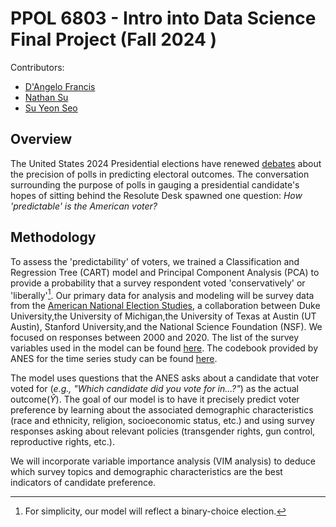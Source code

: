 # PPOL 6803 - Intro into Data Science Final Project (Fall 2024 )

Contributors: 
- [D'Angelo Francis](https://github.com/DangeloCFrancis)
- [Nathan Su](https://github.com/topnathan) 
- [Su Yeon Seo](https://github.com/ssy0709)

## Overview

The United States 2024 Presidential elections have renewed [debates](https://www.nbcnews.com/politics/2024-election/state-poll-results-show-ties-are-tied-voters-pollsters-rcna177703) about the 
precision of polls in predicting electoral outcomes. The conversation surrounding
the purpose of polls in gauging a presidential candidate's hopes of sitting behind
the Resolute Desk spawned one question: *How 'predictable' is the American voter?*

## Methodology 

To assess the 'predictability' of voters, we trained a Classification and Regression
Tree (CART) model and Principal Component Analysis (PCA) to provide a probability that a survey respondent voted 'conservatively' or 'liberally'[^1]. 
Our primary data for analysis and modeling will be survey data from the 
[American National Election Studies](https://electionstudies.org/), a collaboration 
between Duke University,the University of Michigan,the University of Texas at Austin (UT Austin), 
Stanford University,and the National Science Foundation (NSF). We focused on responses between
2000 and 2020. The list of the survey variables used in the model can be found [here](https://dangelocfrancis.github.io/ppol6803_final_project/).
The codebook provided by ANES for the time series study can be found [here](https://electionstudies.org/wp-content/uploads/2022/09/anes_timeseries_cdf_codebook_var_20220916.pdf#page=4.76).

The model uses questions that the ANES asks about a candidate 
that voter voted for (*e.g., "Which candidate did you vote for in...?"*) as the 
actual outcome($\hat{Y}$). The goal of our model is to have it precisely predict
voter preference by learning about the associated demographic characteristics (race and ethnicity,
religion, socioeconomic status, etc.) and using survey responses asking about relevant policies 
(transgender rights, gun control, reproductive rights, etc.).

We will incorporate variable importance analysis (VIM analysis) to deduce 
which survey topics and demographic characteristics are the best indicators of 
candidate preference.

[^1]: For simplicity, our model will reflect a binary-choice election.